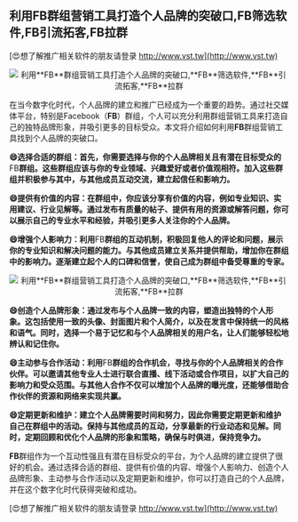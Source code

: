## **利用**FB**群组营销工具打造个人品牌的突破口,**FB**筛选软件,**FB**引流拓客,**FB**拉群**

[😍想了解推广相关软件的朋友请登录 http://www.vst.tw](http://www.vst.tw)

 <center><img src="https://vst.tw/MP4/tuiguang/png/1.png" alt="利用**FB**群组营销工具打造个人品牌的突破口,**FB**筛选软件,**FB**引流拓客,**FB**拉群"></center>

在当今数字化时代，个人品牌的建立和推广已经成为一个重要的趋势。通过社交媒体平台，特别是Facebook（**FB**）群组，个人可以充分利用群组营销工具来打造自己的独特品牌形象，并吸引更多的目标受众。本文将介绍如何利用**FB**群组营销工具找到个人品牌的突破口。

**😄选择合适的群组：首先，你需要选择与你的个人品牌相关且有潜在目标受众的**FB**群组。这些群组应该与你的专业领域、兴趣爱好或者价值观相符。加入这些群组并积极参与其中，与其他成员互动交流，建立起信任和影响力。**

**😄提供有价值的内容：在群组中，你应该分享有价值的内容，例如专业知识、实用建议、行业见解等。通过发布有质量的帖子、提供有用的资源或解答问题，你可以展示自己的专业水平和经验，并吸引更多人关注你的个人品牌。**

**😄增强个人影响力：利用**FB**群组的互动机制，积极回复他人的评论和问题，展示你的专业知识和解决问题的能力。与其他成员建立关系并提供帮助，增加你在群组中的影响力。逐渐建立起个人的口碑和信誉，使自己成为群组中备受尊重的专家。**

 <center><img src="https://vst.tw/MP4/tuiguang/png/2.png" alt="利用**FB**群组营销工具打造个人品牌的突破口,**FB**筛选软件,**FB**引流拓客,**FB**拉群"></center>

**😄创造个人品牌形象：通过发布与个人品牌一致的内容，塑造出独特的个人形象。这包括使用一致的头像、封面图片和个人简介，以及在发言中保持统一的风格和语气。同时，选择一个易于记忆和与个人品牌相关的用户名，让人们能够轻松地辨认和记住你。**

**😄主动参与合作活动：利用**FB**群组的合作机会，寻找与你的个人品牌相关的合作伙伴。可以邀请其他专业人士进行联合直播、线下活动或合作项目，以扩大自己的影响力和受众范围。与其他人合作不仅可以增加个人品牌的曝光度，还能够借助合作伙伴的资源和网络来实现共赢。**

**😄定期更新和维护：建立个人品牌需要时间和努力，因此你需要定期更新和维护自己在群组中的活动。保持与其他成员的互动，分享最新的行业动态和见解。同时，定期回顾和优化个人品牌的形象和策略，确保与时俱进，保持竞争力。**

**FB**群组作为一个互动性强且有潜在目标受众的平台，为个人品牌的建立提供了很好的机会。通过选择合适的群组、提供有价值的内容、增强个人影响力、创造个人品牌形象、主动参与合作活动以及定期更新和维护，你可以打造自己的个人品牌，并在这个数字化时代获得突破和成功。

[😍想了解推广相关软件的朋友请登录 http://www.vst.tw](http://www.vst.tw)



